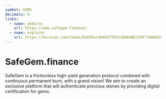 ```yaml
---
symbol: GEMS
decimals: 9
links:
  - name: website
    url: https://www.safegem.finance/
  - name: explorer
    url: https://bscscan.com/token/0xDfDec49462f7D3C3b0A48E729F77A0645CDFA7c0
---
```


# SafeGem.finance

SafeGem is a frictionless high-yield generation protocol combined with continuous permanent burn, with a grand vision! We aim to create an exclusive platform that will authenticate precious stones by providing digital certification for gems.
